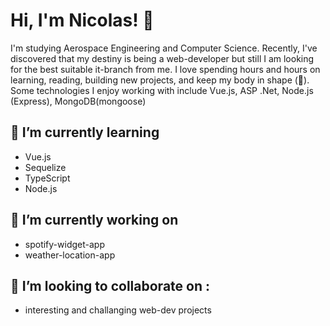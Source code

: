# Hi, I'm Nicolas! 👋

I'm studying Aerospace Engineering and Computer Science. Recently, I've discovered that my destiny is being a web-developer but still I am looking for the best suitable it-branch from me. I love spending hours and hours on learning, reading, building new projects, and keep my body in shape (🤣). Some technologies I enjoy working with include Vue.js, ASP .Net, Node.js (Express), MongoDB(mongoose)

## 🌱 I’m currently learning 
* Vue.js
* Sequelize
* TypeScript
* Node.js
## 🔭 I’m currently working on
* spotify-widget-app
* weather-location-app
## 👯 I’m looking to collaborate on :
* interesting and challanging web-dev projects

<!--
**mikpaszkowski/mikpaszkowski** is a ✨ _special_ ✨ repository because its `README.md` (this file) appears on your GitHub profile.

Here are some ideas to get you started:

- 🔭 I’m currently working on ...
- 🌱 I’m currently learning ...
- 👯 I’m looking to collaborate on ...
- 🤔 I’m looking for help with ...
- 💬 Ask me about ...
- 📫 How to reach me: ...
- 😄 Pronouns: ...
- ⚡ Fun fact: ...
-->
